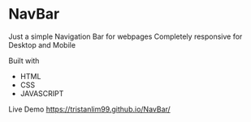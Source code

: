 # NavBar

Just a simple Navigation Bar for webpages
Completely responsive for Desktop and Mobile

Built with
* HTML
* CSS
* JAVASCRIPT

Live Demo
https://tristanlim99.github.io/NavBar/
